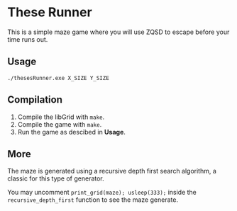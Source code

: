 # These Runner
This is a simple maze game where you will use ZQSD to escape before your time runs out.

## Usage
`./thesesRunner.exe X_SIZE Y_SIZE`

## Compilation
1. Compile the libGrid with `make`.
2. Compile the game with `make`.
3. Run the game as descibed in **Usage**.

## More
The maze is generated using a recursive depth first search algorithm, a classic for this type of generator.

You may uncomment `print_grid(maze); usleep(333);` inside the `recursive_depth_first` function to see the maze generate.
